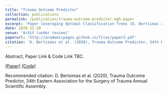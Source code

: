 ```yaml
---
title: "Trauma Outcome Predictor"
collection: publications
permalink: /publication/trauma-outcome-predictor-mgh-paper
excerpt: 'Paper leveraging Optimal Classification Trees (D. Bertsimas and J. Dunn, 2017) and K-NN Optimal Imputation (D. Bertsimas, C. Pawlowski and Y.D. Zhuo, 2018) methods on a dataset with EHR information and 1.2M+ rows in Julia and Python to predict mortality and morbidity for trauma patients with 0.93 and 0.77 AUROC (C-Statistic).'
date: 2020-12-20
venue: 'ArXiV (under review)'
paperurl: 'http://academicpages.github.io/files/paper3.pdf'
citation: 'D. Bertsimas et al. (2020), Trauma Outcome Predictor, 34th Eastern Association for the Surgery of Trauma Annual Scientific Assembly.'
---
```

Abstract, Paper Link & Code Link TBC.

[(Paper)](http://academicpages.github.io/files/paper3.pdf) [(Code)](https://covidanalytics.io)

Recommended citation: D. Bertsimas et al. (2020), Trauma Outcome Predictor, 34th Eastern Association for the Surgery of Trauma Annual Scientific Assembly.
